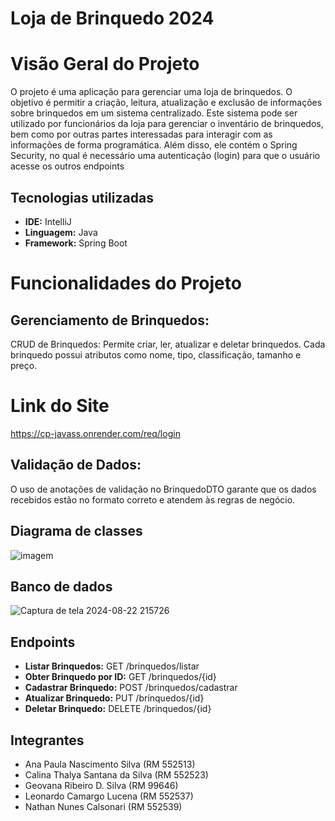 # Loja de Brinquedo 2024

# Visão Geral do Projeto
O projeto é uma aplicação para gerenciar uma loja de brinquedos. O objetivo é permitir a criação, leitura, atualização e exclusão de informações sobre brinquedos em um sistema centralizado. Este sistema pode ser utilizado por funcionários da loja para gerenciar o inventário de brinquedos, bem como por outras partes interessadas para interagir com as informações de forma programática. Além disso, ele contém o Spring Security, no qual é necessário uma autenticação (login) para que o usuário acesse os outros endpoints

## Tecnologias utilizadas
- **IDE:** IntelliJ
- **Linguagem:** Java
- **Framework:** Spring Boot 

# Funcionalidades do Projeto
## Gerenciamento de Brinquedos:

CRUD de Brinquedos: Permite criar, ler, atualizar e deletar brinquedos. Cada brinquedo possui atributos como nome, tipo, classificação, tamanho e preço.

# Link do Site
https://cp-javass.onrender.com/req/login

## Validação de Dados: 
O uso de anotações de validação no BrinquedoDTO garante que os dados recebidos estão no formato correto e atendem às regras de negócio.

## Diagrama de classes
![imagem](https://github.com/user-attachments/assets/b4ac6ea5-88b2-4360-94d9-d329004c5733)

## Banco de dados
![Captura de tela 2024-08-22 215726](https://github.com/user-attachments/assets/877a7f85-18b5-43a6-823f-92f978f0bd6e)

## Endpoints

- **Listar Brinquedos:** GET /brinquedos/listar
- **Obter Brinquedo por ID:** GET /brinquedos/{id}
- **Cadastrar Brinquedo:** POST /brinquedos/cadastrar
- **Atualizar Brinquedo:** PUT /brinquedos/{id}
- **Deletar Brinquedo:** DELETE /brinquedos/{id}

## Integrantes

- Ana Paula Nascimento Silva (RM 552513) 
- Calina Thalya Santana da Silva (RM 552523) 
- Geovana Ribeiro D. Silva (RM 99646) 
- Leonardo Camargo Lucena (RM 552537)
- Nathan Nunes Calsonari (RM 552539) 

